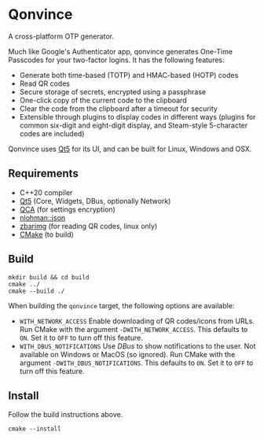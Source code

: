 # Qonvince
A cross-platform OTP generator.

Much like Google's Authenticator app, qonvince generates One-Time Passcodes for your two-factor logins.
It has the following features:
- Generate both time-based (TOTP) and HMAC-based (HOTP) codes
- Read QR codes
- Secure storage of secrets, encrypted using a passphrase
- One-click copy of the current code to the clipboard
- Clear the code from the clipboard after a timeout for security
- Extensible through plugins to display codes in different ways (plugins for common six-digit and eight-digit display, and Steam-style 5-character codes are included)

Qonvince uses [Qt5](https://www.qt.io/ "Visit the Qt website") for its UI, and can be built for Linux, Windows and OSX.

## Requirements
- C++20 compiler
- [Qt5](https://doc.qt.io/qt-5/ "Visit the Qt5 API documentation on the web") (Core, Widgets, DBus, optionally Network)
- [QCA](https://api.kde.org/qca/html/ "Visit the QCA KDE website") (for settings encryption)
- [nlohman::json](https://github.com/nlohmann/json "View repository on Github")
- [zbarimg](http://zbar.sourceforge.net/ "Visit the ZBar website on SourceForge") (for reading QR codes, linux only)
- [CMake](https://cmake.org/ "Visit the CMake website") (to build)

## Build
```
mkdir build && cd build
cmake ../
cmake --build ./
```

When building the `qonvince` target, the following options are available:
- `WITH_NETWORK_ACCESS` Enable downloading of QR codes/icons from URLs. Run CMake with the argument `-DWITH_NETWORK_ACCESS`. This defaults to `ON`. Set it to `OFF` to turn off this feature.
- `WITH_DBUS_NOTIFICATIONS` Use _DBus_ to show notifications to the user. Not available on Windows or MacOS (so ignored). Run CMake with the argument `-DWITH_DBUS_NOTIFICATIONS`. This defaults to `ON`. Set it to `OFF` to turn off this feature.

## Install
Follow the build instructions above.
```
cmake --install
```
